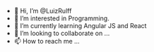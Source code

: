 - 👋 Hi, I’m @LuizRulff
- 👀 I’m interested in Programming.
- 🌱 I’m currently learning Angular JS and React
- 💞️ I’m looking to collaborate on ...
- 📫 How to reach me ...

<!---
LuizRulff/LuizRulff is a ✨ special ✨ repository because its `README.md` (this file) appears on your GitHub profile.
You can click the Preview link to take a look at your changes.
--->
